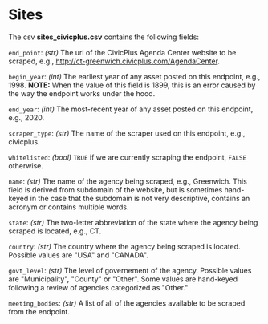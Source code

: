 # Sites

The csv **sites_civicplus.csv** contains the following fields:

`end_point`: *(str)* The url of the CivicPlus Agenda Center website to be scraped, e.g., http://ct-greenwich.civicplus.com/AgendaCenter.

`begin_year`: *(int)* The earliest year of any asset posted on this endpoint, e.g., 1998. **NOTE:** When the value of this field is 1899, this is an error
              caused by the way the endpoint works under the hood.

`end_year`: *(int)* The most-recent year of any asset posted on this endpoint, e.g., 2020.

`scraper_type`: *(str)* The name of the scraper used on this endpoint, e.g., civicplus.

`whitelisted`: *(bool)* `TRUE` if we are currently scraping the endpoint, `FALSE` otherwise.

`name`: *(str)* The name of the agency being scraped, e.g., Greenwich. This field is derived from subdomain of the website, but is sometimes
        hand-keyed in the case that the subdomain is not very descriptive, contains an acronym or contains multiple words.

`state`: *(str)* The two-letter abbreviation of the state where the agency being scraped is located, e.g., CT.

`country`: *(str)* The country where the agency being scraped is located. Possible values are "USA" and "CANADA".

`govt_level`: *(str)* The level of governement of the agency. Possible values are "Municipality", "County" or "Other". Some values are hand-keyed
              following a review of agencies categorized as "Other."

`meeting_bodies`: *(str)* A list of all of the agencies available to be scraped from the endpoint.
